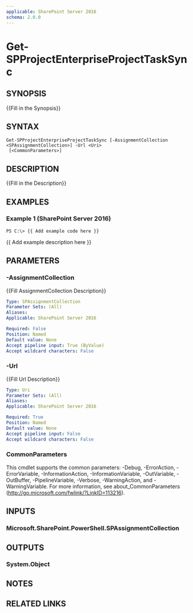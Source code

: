 ```yaml
---
applicable: SharePoint Server 2016
schema: 2.0.0
---
```


# Get-SPProjectEnterpriseProjectTaskSync

## SYNOPSIS
{{Fill in the Synopsis}}

## SYNTAX

```
Get-SPProjectEnterpriseProjectTaskSync [-AssignmentCollection <SPAssignmentCollection>] -Url <Uri>
 [<CommonParameters>]
```

## DESCRIPTION
{{Fill in the Description}}

## EXAMPLES

### Example 1 (SharePoint Server 2016)
```
PS C:\> {{ Add example code here }}
```

{{ Add example description here }}

## PARAMETERS

### -AssignmentCollection
{{Fill AssignmentCollection Description}}

```yaml
Type: SPAssignmentCollection
Parameter Sets: (All)
Aliases: 
Applicable: SharePoint Server 2016

Required: False
Position: Named
Default value: None
Accept pipeline input: True (ByValue)
Accept wildcard characters: False
```

### -Url
{{Fill Url Description}}

```yaml
Type: Uri
Parameter Sets: (All)
Aliases: 
Applicable: SharePoint Server 2016

Required: True
Position: Named
Default value: None
Accept pipeline input: False
Accept wildcard characters: False
```

### CommonParameters
This cmdlet supports the common parameters: -Debug, -ErrorAction, -ErrorVariable, -InformationAction, -InformationVariable, -OutVariable, -OutBuffer, -PipelineVariable, -Verbose, -WarningAction, and -WarningVariable. For more information, see about_CommonParameters (http://go.microsoft.com/fwlink/?LinkID=113216).

## INPUTS

### Microsoft.SharePoint.PowerShell.SPAssignmentCollection

## OUTPUTS

### System.Object

## NOTES

## RELATED LINKS

